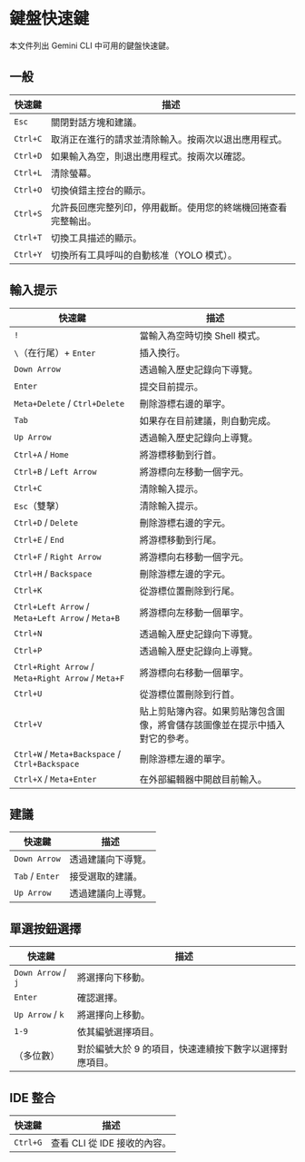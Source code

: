 # 鍵盤快速鍵

本文件列出 Gemini CLI 中可用的鍵盤快速鍵。

## 一般

| 快速鍵   | 描述                                                       |
| -------- | ---------------------------------------------------------- |
| `Esc`    | 關閉對話方塊和建議。                                       |
| `Ctrl+C` | 取消正在進行的請求並清除輸入。按兩次以退出應用程式。       |
| `Ctrl+D` | 如果輸入為空，則退出應用程式。按兩次以確認。               |
| `Ctrl+L` | 清除螢幕。                                                 |
| `Ctrl+O` | 切換偵錯主控台的顯示。                                     |
| `Ctrl+S` | 允許長回應完整列印，停用截斷。使用您的終端機回捲查看完整輸出。 |
| `Ctrl+T` | 切換工具描述的顯示。                                       |
| `Ctrl+Y` | 切換所有工具呼叫的自動核准（YOLO 模式）。                  |

## 輸入提示

| 快速鍵                                      | 描述                                               |
| ------------------------------------------- | -------------------------------------------------- |
| `!`                                         | 當輸入為空時切換 Shell 模式。                      |
| `\`（在行尾）+ `Enter`                      | 插入換行。                                         |
| `Down Arrow`                                | 透過輸入歷史記錄向下導覽。                         |
| `Enter`                                     | 提交目前提示。                                     |
| `Meta+Delete` / `Ctrl+Delete`               | 刪除游標右邊的單字。                               |
| `Tab`                                       | 如果存在目前建議，則自動完成。                     |
| `Up Arrow`                                  | 透過輸入歷史記錄向上導覽。                         |
| `Ctrl+A` / `Home`                           | 將游標移動到行首。                                 |
| `Ctrl+B` / `Left Arrow`                     | 將游標向左移動一個字元。                           |
| `Ctrl+C`                                           | 清除輸入提示。                                                                                                                      |
| `Esc`（雙擊）                                       | 清除輸入提示。                                                                                                                      |
| `Ctrl+D` / `Delete`                                | 刪除游標右邊的字元。                                                                                                                |
| `Ctrl+E` / `End`                                   | 將游標移動到行尾。                                                                                                                  |
| `Ctrl+F` / `Right Arrow`                           | 將游標向右移動一個字元。                                                                                                            |
| `Ctrl+H` / `Backspace`                             | 刪除游標左邊的字元。                                                                                                                |
| `Ctrl+K`                                           | 從游標位置刪除到行尾。                                                                                                              |
| `Ctrl+Left Arrow` / `Meta+Left Arrow` / `Meta+B`   | 將游標向左移動一個單字。                                                                                                            |
| `Ctrl+N`                                           | 透過輸入歷史記錄向下導覽。                                                                                                          |
| `Ctrl+P`                                           | 透過輸入歷史記錄向上導覽。                                                                                                          |
| `Ctrl+Right Arrow` / `Meta+Right Arrow` / `Meta+F` | 將游標向右移動一個單字。                                                                                                            |
| `Ctrl+U`                                           | 從游標位置刪除到行首。                                                                                                              |
| `Ctrl+V`                                           | 貼上剪貼簿內容。如果剪貼簿包含圖像，將會儲存該圖像並在提示中插入對它的參考。                                                        |
| `Ctrl+W` / `Meta+Backspace` / `Ctrl+Backspace`     | 刪除游標左邊的單字。                                                                                                                |
| `Ctrl+X` / `Meta+Enter`                            | 在外部編輯器中開啟目前輸入。                                                                                                        |

## 建議

| 快速鍵              | 描述                                   |
| ------------------- | -------------------------------------- |
| `Down Arrow`        | 透過建議向下導覽。                     |
| `Tab` / `Enter`     | 接受選取的建議。                       |
| `Up Arrow`          | 透過建議向上導覽。                     |

## 單選按鈕選擇

| 快速鍵             | 描述                                                                                                          |
| ------------------ | ------------------------------------------------------------------------------------------------------------- |
| `Down Arrow` / `j` | 將選擇向下移動。                                                                                              |
| `Enter`            | 確認選擇。                                                                                                    |
| `Up Arrow` / `k`   | 將選擇向上移動。                                                                                              |
| `1-9`              | 依其編號選擇項目。                                                                                            |
| （多位數）         | 對於編號大於 9 的項目，快速連續按下數字以選擇對應項目。                                                       |

## IDE 整合

| 快速鍵   | 描述                               |
| -------- | ---------------------------------- |
| `Ctrl+G` | 查看 CLI 從 IDE 接收的內容。       |
